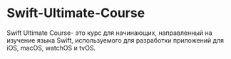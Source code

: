 # Swift-Ultimate-Course
Swift Ultimate Course- это курс для начинающих, направленный на изучение языка Swift, используемого для разработки приложений для iOS, macOS, watchOS и tvOS.
